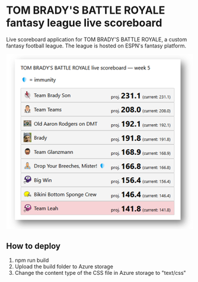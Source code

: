 # TOM BRADY'S BATTLE ROYALE fantasy league live scoreboard

Live scoreboard application for TOM BRADY'S BATTLE ROYALE, a custom fantasy football league. The league is hosted on ESPN's fantasy platform. 

![scoreboard screenshot](screenshot.png)

## How to deploy

1. npm run build
2. Upload the build folder to Azure storage
3. Change the content type of the CSS file in Azure storage to "text/css"